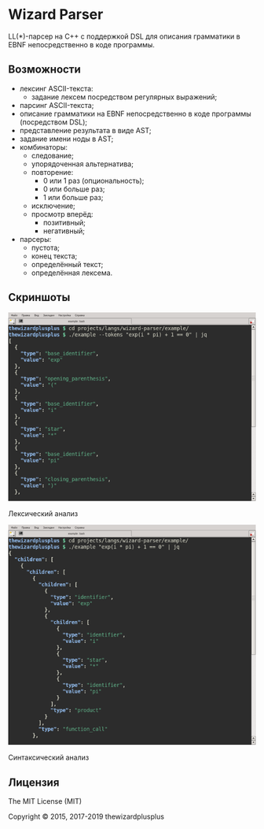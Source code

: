 # Wizard Parser

LL(\*)-парсер на C++ с поддержкой DSL для описания грамматики в EBNF непосредственно в коде программы.

## Возможности

* лексинг ASCII-текста:
	* задание лексем посредством регулярных выражений;
* парсинг ASCII-текста;
* описание грамматики на EBNF непосредственно в коде программы (посредством DSL);
* представление результата в виде AST;
* задание имени ноды в AST;
* комбинаторы:
	* следование;
	* упорядоченная альтернатива;
	* повторение:
		* 0 или 1 раз (опциональность);
		* 0 или больше раз;
		* 1 или больше раз;
	* исключение;
	* просмотр вперёд:
		* позитивный;
		* негативный;
* парсеры:
	* пустота;
	* конец текста;
	* определённый текст;
	* определённая лексема.

## Скриншоты

![Лексический анализ](screenshots/screenshot_00.png)

Лексический анализ

![Синтаксический анализ](screenshots/screenshot_01.png)

Синтаксический анализ

## Лицензия

The MIT License (MIT)

Copyright &copy; 2015, 2017-2019 thewizardplusplus

